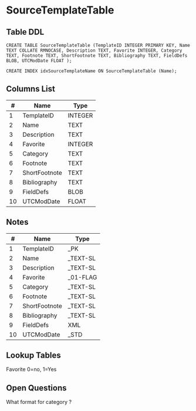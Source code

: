 # SourceTemplateTable

## Table DDL

```
CREATE TABLE SourceTemplateTable (TemplateID INTEGER PRIMARY KEY, Name TEXT COLLATE RMNOCASE, Description TEXT, Favorite INTEGER, Category TEXT, Footnote TEXT, ShortFootnote TEXT, Bibliography TEXT, FieldDefs BLOB, UTCModDate FLOAT );

CREATE INDEX idxSourceTemplateName ON SourceTemplateTable (Name);
```

## Columns List

| #   | Name          | Type    |
| --- | ------------- | ------- |
| 1   | TemplateID    | INTEGER |
| 2   | Name          | TEXT    |
| 3   | Description   | TEXT    |
| 4   | Favorite      | INTEGER |
| 5   | Category      | TEXT    |
| 6   | Footnote      | TEXT    |
| 7   | ShortFootnote | TEXT    |
| 8   | Bibliography  | TEXT    |
| 9   | FieldDefs     | BLOB    |
| 10  | UTCModDate    | FLOAT   |

## Notes

| #   | Name          | Type     |
| --- | ------------- | -------- |
| 1   | TemplateID    | _PK      |
| 2   | Name          | _TEXT-SL |
| 3   | Description   | _TEXT-SL |
| 4   | Favorite      | _01-FLAG |
| 5   | Category      | _TEXT-SL |
| 6   | Footnote      | _TEXT-SL |
| 7   | ShortFootnote | _TEXT-SL |
| 8   | Bibliography  | _TEXT-SL |
| 9   | FieldDefs     | XML      |
| 10  | UTCModDate    | _STD     |

## Lookup Tables

Favorite 0=no, 1=Yes

## Open Questions

What format for category ?